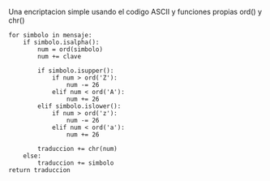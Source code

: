 Una encriptacion simple usando el codigo ASCII
y funciones propias ord() y chr()

    for simbolo in mensaje:
        if simbolo.isalpha():
            num = ord(simbolo)
            num += clave
 
            if simbolo.isupper():
                if num > ord('Z'):
                    num -= 26
                elif num < ord('A'):
                    num += 26
            elif simbolo.islower():
                if num > ord('z'):
                    num -= 26
                elif num < ord('a'):
                    num += 26
 
            traduccion += chr(num)
        else:
            traduccion += simbolo
    return traduccion 
